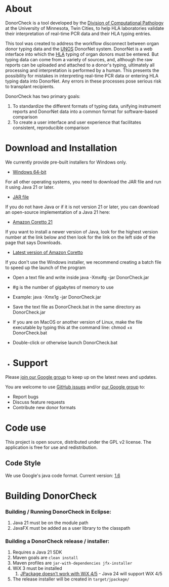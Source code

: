 # About

DonorCheck is a tool developed by the [Division of Computational Pathology](https://www.pathology.umn.edu/computational-pathology) at the University of Minnesota, Twin Cities, to help HLA laboratories validate their interpretation of real-time PCR data and their HLA typing entries.

This tool was created to address the workflow disconnect between organ donor typing data and the [UNOS](http://unos.org/) DonorNet system. DonorNet is a web interface into which the [HLA](http://hla.alleles.org/alleles/index.html) typing of organ donors must be entered. But typing data can come from a variety of sources, and, although the raw reports can be uploaded and attached to a donor's typing, ultimately all processing and interpretation is performed by a human. This presents the possibility for mistakes in interpreting real-time PCR data or entering HLA typing data into DonorNet. Any errors in these processes pose serious risk to transplant recipients.

DonorCheck has two primary goals:
1. To standardize the different formats of typing data, unifying instrument reports and DonorNet data into a common format for software-based comparison
2. To create a user interface and user experience that facilitates consistent, reproducible comparison

# Download and Installation

We currently provide pre-built installers for Windows only.
* [Windows 64-bit](https://github.com/PankratzLab/DonorCheck/releases/latest/)

For all other operating systems, you need to download the JAR file and run it using Java 21 or later.
* [JAR file](https://github.com/PankratzLab/DonorCheck/releases/latest/)

If you do not have Java or if it is not version 21 or later, you can download an open-source implementation of a Java 21 here:
* [Amazon Coretto 21](https://docs.aws.amazon.com/corretto/latest/corretto-21-ug/downloads-list.html)

If you want to install a newer version of Java, look for the highest version number at the link below and then look for the link on the left side of the page that says Downloads.
* [Latest version of Amazon Coretto](https://docs.aws.amazon.com/corretto/)

If you don't use the Windows installer, we recommend creating a batch file to speed up the launch of the program
* Open a text file and write inside java -Xmx#g -jar DonorCheck.jar
* #g is the number of gigabytes of memory to use
* Example: java -Xmx1g -jar DonorCheck.jar
* Save the text file as DonorCheck.bat in the same directory as DonorCheck.jar
* If you are on MacOS or another version of Linux, make the file executable by typing this at the command line: chmod +x DonorCheck.bat
* Double-click or otherwise launch DonorCheck.bat

* # Support

Please [join our Google group](https://groups.google.com/a/umn.edu/forum/#!forum/donor_check) to keep up on the latest news and updates.

You are welcome to use [GitHub issues](https://github.com/PankratzLab/DonorCheck/issues) and/or [our Google group](https://groups.google.com/a/umn.edu/forum/#!forum/donor_check) to:
* Report bugs
* Discuss feature requests
* Contribute new donor formats

# Code use

This project is open source, distributed under the GPL v2 license. The application is free for use and redistribution.

## Code Style

We use Google's java code format. Current version: [1.6](https://github.com/google/google-java-format/releases/download/google-java-format-1.6/google-java-format-eclipse-plugin_1.6.0.jar)


# Building DonorCheck

### Building / Running DonorCheck in Eclipse:  
1) Java 21 must be on the module path  
2) JavaFX must be added as a user library to the classpath  


### Building a DonorCheck release / installer:  
1) Requires a Java 21 SDK  
2) Maven goals are `clean install`  
3) Maven profiles are `jar-with-dependencies jfx-installer`  
4) WiX 3 must be installed  
	1) [JPackage doesn't work with WiX 4/5](https://bugs.openjdk.org/browse/JDK-8319457) - Java 24 will support WiX 4/5  
5) The release installer will be created in `target/jpackage/`  
